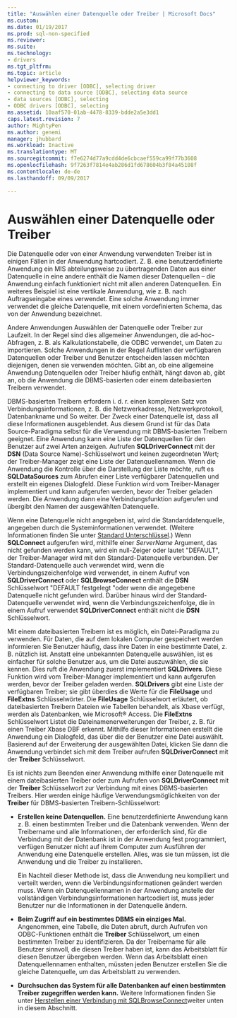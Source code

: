 ```yaml
---
title: "Auswählen einer Datenquelle oder Treiber | Microsoft Docs"
ms.custom: 
ms.date: 01/19/2017
ms.prod: sql-non-specified
ms.reviewer: 
ms.suite: 
ms.technology:
- drivers
ms.tgt_pltfrm: 
ms.topic: article
helpviewer_keywords:
- connecting to driver [ODBC], selecting driver
- connecting to data source [ODBC], selecting data source
- data sources [ODBC], selecting
- ODBC drivers [ODBC], selecting
ms.assetid: 10aaf570-01ab-4478-8339-bdde2a5e3dd1
caps.latest.revision: 7
author: MightyPen
ms.author: genemi
manager: jhubbard
ms.workload: Inactive
ms.translationtype: MT
ms.sourcegitcommit: f7e6274d77a9cdd4de6cbcaef559ca99f77b3608
ms.openlocfilehash: 9f7263f7814e4ab286d1fd678604b3f84a45108f
ms.contentlocale: de-de
ms.lasthandoff: 09/09/2017

---
```

# <a name="choosing-a-data-source-or-driver"></a>Auswählen einer Datenquelle oder Treiber
Die Datenquelle oder von einer Anwendung verwendeten Treiber ist in einigen Fällen in der Anwendung hartcodiert. Z. B. eine benutzerdefinierte Anwendung ein MIS abteilungsweise zu übertragenden Daten aus einer Datenquelle in eine andere enthält die Namen dieser Datenquellen – die Anwendung einfach funktioniert nicht mit allen anderen Datenquellen. Ein weiteres Beispiel ist eine vertikale Anwendung, wie z. B. nach Auftragseingabe eines verwendet. Eine solche Anwendung immer verwendet die gleiche Datenquelle, mit einem vordefinierten Schema, das von der Anwendung bezeichnet.  
  
 Andere Anwendungen Auswählen der Datenquelle oder Treiber zur Laufzeit. In der Regel sind dies allgemeiner Anwendungen, die ad-hoc-Abfragen, z. B. als Kalkulationstabelle, die ODBC verwendet, um Daten zu importieren. Solche Anwendungen in der Regel Auflisten der verfügbaren Datenquellen oder Treiber und Benutzer entscheiden lassen möchten diejenigen, denen sie verwenden möchten. Gibt an, ob eine allgemeine Anwendung Datenquellen oder Treiber häufig enthält, hängt davon ab, gibt an, ob die Anwendung die DBMS-basierten oder einem dateibasierten Treibern verwendet.  
  
 DBMS-basierten Treibern erfordern i. d. r. einen komplexen Satz von Verbindungsinformationen, z. B. die Netzwerkadresse, Netzwerkprotokoll, Datenbankname und So weiter. Der Zweck einer Datenquelle ist, dass all diese Informationen ausgeblendet. Aus diesem Grund ist für das Data Source-Paradigma selbst für die Verwendung mit DBMS-basierten Treibern geeignet. Eine Anwendung kann eine Liste der Datenquellen für den Benutzer auf zwei Arten anzeigen. Aufrufen **SQLDriverConnect** mit der **DSN** (Data Source Name)-Schlüsselwort und keinen zugeordneten Wert; der Treiber-Manager zeigt eine Liste der Datenquellennamen. Wenn die Anwendung die Kontrolle über die Darstellung der Liste möchte, ruft es **SQLDataSources** zum Abrufen einer Liste verfügbarer Datenquellen und erstellt ein eigenes Dialogfeld. Diese Funktion wird vom Treiber-Manager implementiert und kann aufgerufen werden, bevor der Treiber geladen werden. Die Anwendung dann eine Verbindungsfunktion aufgerufen und übergibt den Namen der ausgewählten Datenquelle.  
  
 Wenn eine Datenquelle nicht angegeben ist, wird die Standarddatenquelle, angegeben durch die Systeminformationen verwendet. (Weitere Informationen finden Sie unter [Standard Unterschlüssel](../../../odbc/reference/install/default-subkey.md).) Wenn **SQLConnect** aufgerufen wird, mithilfe einer *ServerName* Argument, das nicht gefunden werden kann, wird ein null-Zeiger oder lautet "DEFAULT", der Treiber-Manager wird mit den Standard-Datenquelle verbunden. Der Standard-Datenquelle auch verwendet wird, wenn die Verbindungszeichenfolge wird verwendet, in einem Aufruf von **SQLDriverConnect** oder **SQLBrowseConnect** enthält die **DSN** Schlüsselwort "DEFAULT festgelegt "oder wenn die angegebene Datenquelle nicht gefunden wird. Darüber hinaus wird der Standard-Datenquelle verwendet wird, wenn die Verbindungszeichenfolge, die in einem Aufruf verwendet **SQLDriverConnect** enthält nicht die **DSN** Schlüsselwort.  
  
 Mit einem dateibasierten Treibern ist es möglich, ein Datei-Paradigma zu verwenden. Für Daten, die auf dem lokalen Computer gespeichert werden informieren Sie Benutzer häufig, dass ihre Daten in eine bestimmte Datei, z. B. nützlich ist. Anstatt eine unbekannten Datenquelle auswählen, ist es einfacher für solche Benutzer aus, um die Datei auszuwählen, die sie kennen. Dies ruft die Anwendung zuerst implementiert **SQLDrivers**. Diese Funktion wird vom Treiber-Manager implementiert und kann aufgerufen werden, bevor der Treiber geladen werden. **SQLDrivers** gibt eine Liste der verfügbaren Treiber; sie gibt überdies die Werte für die **FileUsage** und **FileExtns** Schlüsselwörter. Die **FileUsage** Schlüsselwort erläutert, ob dateibasierten Treibern Dateien wie Tabellen behandelt, als Xbase verfügt, werden als Datenbanken, wie Microsoft® Access. Die **FileExtns** Schlüsselwort Listet die Dateinamenerweiterungen der Treiber, z. B. für einen Treiber Xbase DBF erkennt. Mithilfe dieser Informationen erstellt die Anwendung ein Dialogfeld, das über die der Benutzer eine Datei auswählt. Basierend auf der Erweiterung der ausgewählten Datei, klicken Sie dann die Anwendung verbindet sich mit dem Treiber aufrufen **SQLDriverConnect** mit der **Treiber** Schlüsselwort.  
  
 Es ist nichts zum Beenden einer Anwendung mithilfe einer Datenquelle mit einem dateibasierten Treiber oder zum Aufrufen von **SQLDriverConnect** mit der **Treiber** Schlüsselwort zur Verbindung mit eines DBMS-basierten Treibers. Hier werden einige häufige Verwendungsmöglichkeiten von der **Treiber** für DBMS-basierten Treibern-Schlüsselwort:  
  
-   **Erstellen keine Datenquellen.** Eine benutzerdefinierte Anwendung kann z. B. einen bestimmten Treiber und die Datenbank verwenden. Wenn der Treibername und alle Informationen, der erforderlich sind, für die Verbindung mit der Datenbank ist in der Anwendung fest programmiert, verfügen Benutzer nicht auf ihrem Computer zum Ausführen der Anwendung eine Datenquelle erstellen. Alles, was sie tun müssen, ist die Anwendung und die Treiber zu installieren.  
  
     Ein Nachteil dieser Methode ist, dass die Anwendung neu kompiliert und verteilt werden, wenn die Verbindungsinformationen geändert werden muss. Wenn ein Datenquellennamen in der Anwendung anstelle der vollständigen Verbindungsinformationen hartcodiert ist, muss jeder Benutzer nur die Informationen in der Datenquelle ändern.  
  
-   **Beim Zugriff auf ein bestimmtes DBMS ein einziges Mal.** Angenommen, eine Tabelle, die Daten abruft, durch Aufrufen von ODBC-Funktionen enthält die **Treiber** Schlüsselwort, um einen bestimmten Treiber zu identifizieren. Da der Treibername für alle Benutzer sinnvoll, die diesen Treiber haben ist, kann das Arbeitsblatt für diesen Benutzer übergeben werden. Wenn das Arbeitsblatt einen Datenquellennamen enthalten, müssten jeden Benutzer erstellen Sie die gleiche Datenquelle, um das Arbeitsblatt zu verwenden.  
  
-   **Durchsuchen das System für alle Datenbanken auf einen bestimmten Treiber zugegriffen werden kann.** Weitere Informationen finden Sie unter [Herstellen einer Verbindung mit SQLBrowseConnect](../../../odbc/reference/develop-app/connecting-with-sqlbrowseconnect.md)weiter unten in diesem Abschnitt.

